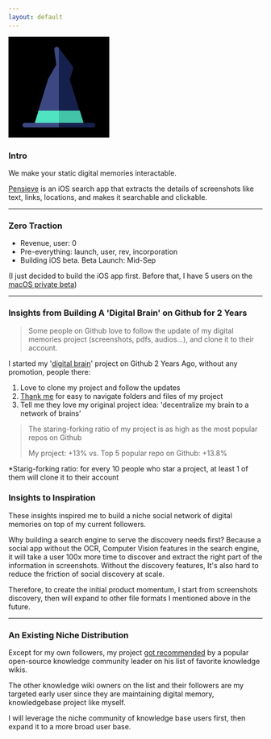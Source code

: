 ```yaml
---
layout: default
---
```


<img src="images/pensieve.png" alt="sample image" width="200" height="200">



### Intro

We make your static digital memories interactable. 

[Pensieve]() is an iOS search app that extracts the details of screenshots like text, links, locations, and makes it searchable and clickable. 


---

### Zero Traction

- Revenue, user: 0
- Pre-everything: launch, user, rev, incorporation
- Building iOS beta. Beta Launch: Mid-Sep

(I just decided to build the iOS app first. Before that, I have 5 users on the [macOS private beta]())

---


### Insights from Building A 'Digital Brain' on Github for 2 Years 

> Some people on Github love to follow the update of my digital memories project (screenshots, pdfs, audios...), and clone it to their account.


I started my '[digital brain](https://github.com/allenleein/knowledge-base)' project on Github 2 Years Ago, without any promotion, people there:

1. Love to clone my project and follow the updates
2. [Thank me](https://imgur.com/a/PiVlCoW) for easy to navigate folders and files of my project
3. Tell me they love my original project idea: 'decentralize my brain to a network of brains’

> The staring-forking ratio of my project is as high as the most popular repos on Github
>  
> My project: +13% vs. Top 5 popular repo on Github: +13.8%

*Starig-forking ratio: for every 10 people who star a project, at least 1 of them will clone it to their account



### Insights to Inspiration

These insights inspired me to build a niche social network of digital memories on top of my current followers.  

Why building a search engine to serve the discovery needs first? Because a social app without the OCR, Computer Vision features in the search engine, it will take a user 100x more time to discover and extract the right part of the information in screenshots. Without the discovery features, It's also hard to reduce the friction of social discovery at scale.

Therefore, to create the initial product momentum, I start from screenshots discovery, then will expand to other file formats I mentioned above in the future.


---

### An Existing Niche Distribution

Except for my own followers, my project [got recommended]((https://wiki.nikitavoloboev.xyz/other/wiki-workflow#similar-wikis-i-liked)) by a popular open-source knowledge community leader on his list of favorite knowledge wikis.

The other knowledge wiki owners on the list and their followers are my targeted early user since they are maintaining digital memory, knowledgebase project like myself. 

I will leverage the niche community of knowledge base users first, then expand it to a more broad user base. 




